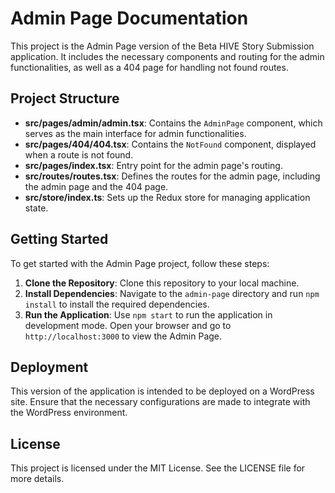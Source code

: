 # Admin Page Documentation

This project is the Admin Page version of the Beta HIVE Story Submission application. It includes the necessary components and routing for the admin functionalities, as well as a 404 page for handling not found routes.

## Project Structure

- **src/pages/admin/admin.tsx**: Contains the `AdminPage` component, which serves as the main interface for admin functionalities.
- **src/pages/404/404.tsx**: Contains the `NotFound` component, displayed when a route is not found.
- **src/pages/index.tsx**: Entry point for the admin page's routing.
- **src/routes/routes.tsx**: Defines the routes for the admin page, including the admin page and the 404 page.
- **src/store/index.ts**: Sets up the Redux store for managing application state.

## Getting Started

To get started with the Admin Page project, follow these steps:

1. **Clone the Repository**: Clone this repository to your local machine.
2. **Install Dependencies**: Navigate to the `admin-page` directory and run `npm install` to install the required dependencies.
3. **Run the Application**: Use `npm start` to run the application in development mode. Open your browser and go to `http://localhost:3000` to view the Admin Page.

## Deployment

This version of the application is intended to be deployed on a WordPress site. Ensure that the necessary configurations are made to integrate with the WordPress environment.

## License

This project is licensed under the MIT License. See the LICENSE file for more details.